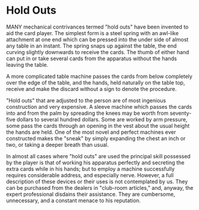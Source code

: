 # Hold Outs

MANY mechanical contrivances termed "hold outs" have been invented to aid the card player. The simplest form is a steel spring with an awl-like attachment at one end which can be pressed into the under side of almost any table in an instant. The spring snaps up against the table, the end curving slightly downwards to receive the cards. The thumb of either hand can put in or take several cards from the apparatus without the hands leaving the table.

A more complicated table machine passes the cards from below completely over the edge of the table, and the hands, held naturally on the table top, receive and make the discard without a sign to denote the procedure.

"Hold outs" that are adjusted to the person are of most ingenious construction and very expensive. A sleeve machine which passes the cards into and from the palm by spreading the knees may be worth from seventy-five dollars to several hundred dollars. Some are worked by arm pressure, some pass the cards through an opening in the vest about the usual height the hands are held. One of the most novel and perfect machines ever constructed makes the "sneak" by simply expanding the chest an inch or two, or taking a deeper breath than usual.

In almost all cases where "hold outs" are used the principal skill possessed by the player is that of working his apparatus perfectly and secreting the extra cards while in his hands; but to employ a machine successfully requires considerable address, and especially nerve. However, a full description of these devices or their uses is not contemplated by us. They can be purchased from the dealers in "club-room articles," and, anyway, the expert professional disdains their assistance. They are cumbersome, unnecessary, and a constant menace to his reputation.
